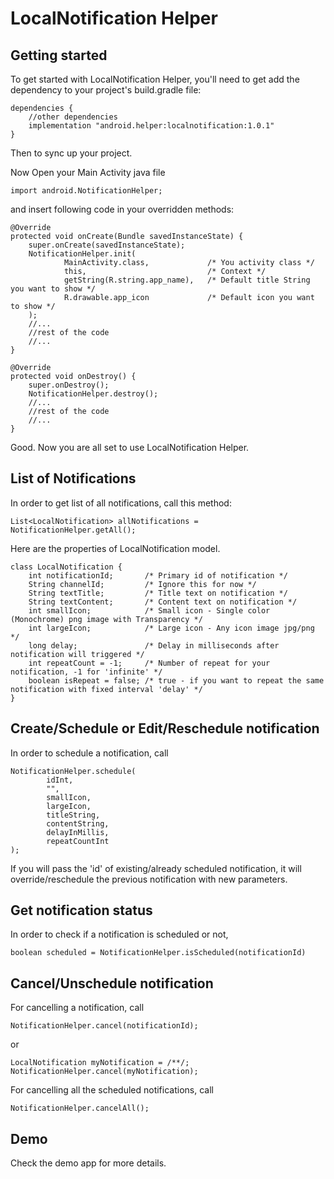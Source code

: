 LocalNotification Helper
===========

Getting started
---------------

To get started with LocalNotification Helper, you'll need to get
add the dependency to your project's build.gradle file:

```
dependencies {
    //other dependencies
    implementation "android.helper:localnotification:1.0.1"
}
```
Then to sync up your project.

Now Open your Main Activity java file
```
import android.NotificationHelper;
```
and insert following code in your overridden methods:
```
@Override
protected void onCreate(Bundle savedInstanceState) {
    super.onCreate(savedInstanceState);
    NotificationHelper.init(
            MainActivity.class,             /* You activity class */
            this,                           /* Context */
            getString(R.string.app_name),   /* Default title String you want to show */
            R.drawable.app_icon             /* Default icon you want to show */
    );
    //...
    //rest of the code
    //...
}

@Override
protected void onDestroy() {
    super.onDestroy();
    NotificationHelper.destroy();
    //...
    //rest of the code
    //...
}
```

Good. Now you are all set to use LocalNotification Helper.

List of Notifications
--------
In order to get list of all notifications, call this method:

```
List<LocalNotification> allNotifications = NotificationHelper.getAll();
```

Here are the properties of LocalNotification model.
```
class LocalNotification {
    int notificationId;       /* Primary id of notification */
    String channelId;         /* Ignore this for now */
    String textTitle;         /* Title text on notification */
    String textContent;       /* Content text on notification */
    int smallIcon;            /* Small icon - Single color (Monochrome) png image with Transparency */
    int largeIcon;            /* Large icon - Any icon image jpg/png */
    long delay;               /* Delay in milliseconds after notification will triggered */
    int repeatCount = -1;     /* Number of repeat for your notification, -1 for 'infinite' */
    boolean isRepeat = false; /* true - if you want to repeat the same notification with fixed interval 'delay' */
}
```
Create/Schedule or Edit/Reschedule notification
--------
In order to schedule a notification, call
```
NotificationHelper.schedule(
        idInt,
        "",
        smallIcon,
        largeIcon,
        titleString,
        contentString,
        delayInMillis,
        repeatCountInt
);
```
If you will pass the 'id' of existing/already scheduled notification, it will override/reschedule the previous notification with new parameters.

Get notification status
--------
In order to check if a notification is scheduled or not,
```
boolean scheduled = NotificationHelper.isScheduled(notificationId)
```

Cancel/Unschedule notification
--------
For cancelling a notification, call
```
NotificationHelper.cancel(notificationId);
```
or
```
LocalNotification myNotification = /**/;
NotificationHelper.cancel(myNotification);
```

For cancelling all the scheduled notifications, call
```
NotificationHelper.cancelAll();
```

Demo
--------
Check the demo app for more details.
